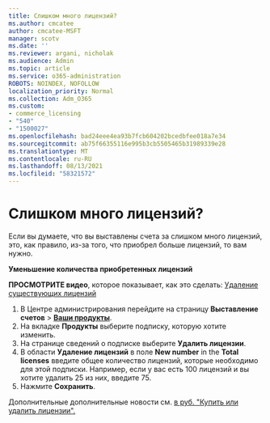```yaml
---
title: Слишком много лицензий?
ms.author: cmcatee
author: cmcatee-MSFT
manager: scotv
ms.date: ''
ms.reviewer: argani, nicholak
ms.audience: Admin
ms.topic: article
ms.service: o365-administration
ROBOTS: NOINDEX, NOFOLLOW
localization_priority: Normal
ms.collection: Adm_O365
ms.custom:
- commerce_licensing
- "540"
- "1500027"
ms.openlocfilehash: bad24eee4ea93b7fcb604202bcedbfee018a7e34
ms.sourcegitcommit: ab75f66355116e995b3cb5505465b31989339e28
ms.translationtype: MT
ms.contentlocale: ru-RU
ms.lasthandoff: 08/13/2021
ms.locfileid: "58321572"
---
```

# <a name="too-many-licenses"></a>Слишком много лицензий?

Если вы думаете, что вы выставлены счета за слишком много лицензий, это, как правило, из-за того, что приобрел больше лицензий, то вам нужно.
  
**Уменьшение количества приобретенных лицензий**

**ПРОСМОТРИТЕ видео**, которое показывает, как это сделать: [Удаление существующих лицензий](https://go.microsoft.com/fwlink/p/?linkid=2154938)
  
1. В Центре администрирования перейдите на страницу **Выставление счетов** \> **[Ваши продукты](https://go.microsoft.com/fwlink/p/?linkid=842054)**.
2. На вкладке **Продукты** выберите подписку, которую хотите изменить.
3. На странице сведений о подписке выберите **Удалить лицензии**.
4. В области **Удаление лицензий** в поле **New number** in the **Total licenses** введите общее количество лицензий, которые необходимо для этой подписки. Например, если у вас есть 100 лицензий и вы хотите удалить 25 из них, введите 75.
5. Нажмите **Сохранить**.

Дополнительные дополнительные новости см. [в руб. "Купить или удалить лицензии".](https://docs.microsoft.com/microsoft-365/commerce/licenses/buy-licenses)